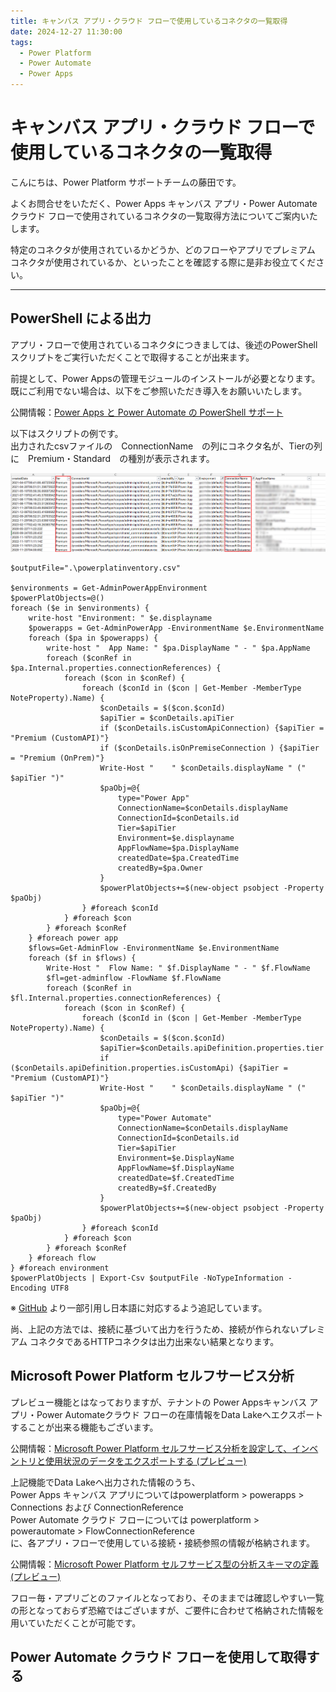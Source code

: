 ```yaml
---
title: キャンバス アプリ・クラウド フローで使用しているコネクタの一覧取得
date: 2024-12-27 11:30:00
tags:
  - Power Platform
  - Power Automate
  - Power Apps
---
```


# キャンバス アプリ・クラウド フローで使用しているコネクタの一覧取得

こんにちは、Power Platform サポートチームの藤田です。  

よくお問合せをいただく、Power Apps キャンバス アプリ・Power Automate クラウド フローで使用されているコネクタの一覧取得方法についてご案内いたします。

特定のコネクタが使用されているかどうか、どのフローやアプリでプレミアム コネクタが使用されているか、といったことを確認する際に是非お役立てください。
<!-- more -->

---
## PowerShell による出力

アプリ・フローで使用されているコネクタにつきましては、後述のPowerShell スクリプトをご実行いただくことで取得することが出来ます。

前提として、Power Appsの管理モジュールのインストールが必要となります。
既にご利用でない場合は、以下をご参照いただき導入をお願いいたします。

公開情報：[Power Apps と Power Automate の PowerShell サポート](https://learn.microsoft.com/ja-jp/power-platform/admin/powerapps-powershell#cmdlets)

以下はスクリプトの例です。<br>
出力されたcsvファイルの　ConnectionName　の列にコネクタ名が、Tierの列に　Premium・Standard　の種別が表示されます。

![](./Apps-Flows-Connectors-List/csvimage.png)
```
$outputFile=".\powerplatinventory.csv"

$environments = Get-AdminPowerAppEnvironment
$powerPlatObjects=@()
foreach ($e in $environments) {
    write-host "Environment: " $e.displayname
    $powerapps = Get-AdminPowerApp -EnvironmentName $e.EnvironmentName
    foreach ($pa in $powerapps) {
        write-host "  App Name: " $pa.DisplayName " - " $pa.AppName
        foreach ($conRef in $pa.Internal.properties.connectionReferences) {
            foreach ($con in $conRef) {
                foreach ($conId in ($con | Get-Member -MemberType NoteProperty).Name) {
                    $conDetails = $($con.$conId)
                    $apiTier = $conDetails.apiTier
                    if ($conDetails.isCustomApiConnection) {$apiTier = "Premium (CustomAPI)"}
                    if ($conDetails.isOnPremiseConnection ) {$apiTier = "Premium (OnPrem)"}
                    Write-Host "    " $conDetails.displayName " (" $apiTier ")"
                    $paObj=@{
                        type="Power App"
                        ConnectionName=$conDetails.displayName
                        ConnectionId=$conDetails.id
                        Tier=$apiTier
                        Environment=$e.displayname
                        AppFlowName=$pa.DisplayName
                        createdDate=$pa.CreatedTime
                        createdBy=$pa.Owner
                    }
                    $powerPlatObjects+=$(new-object psobject -Property $paObj)
                } #foreach $conId
            } #foreach $con
        } #foreach $conRef
    } #foreach power app
    $flows=Get-AdminFlow -EnvironmentName $e.EnvironmentName
    foreach ($f in $flows) {
        Write-Host "  Flow Name: " $f.DisplayName " - " $f.FlowName
        $fl=get-adminflow -FlowName $f.FlowName
        foreach ($conRef in $fl.Internal.properties.connectionReferences) {
            foreach ($con in $conRef) {
                foreach ($conId in ($con | Get-Member -MemberType NoteProperty).Name) {
                    $conDetails = $($con.$conId)
                    $apiTier=$conDetails.apiDefinition.properties.tier
                    if ($conDetails.apiDefinition.properties.isCustomApi) {$apiTier = "Premium (CustomAPI)"}
                    Write-Host "    " $conDetails.displayName " (" $apiTier ")"
                    $paObj=@{
                        type="Power Automate"
                        ConnectionName=$conDetails.displayName
                        ConnectionId=$conDetails.id
                        Tier=$apiTier
                        Environment=$e.DisplayName
                        AppFlowName=$f.DisplayName
                        createdDate=$f.CreatedTime
                        createdBy=$f.CreatedBy
                    }
                    $powerPlatObjects+=$(new-object psobject -Property $paObj)
                } #foreach $conId
            } #foreach $con
        } #foreach $conRef
    } #foreach flow
} #foreach environment
$powerPlatObjects | Export-Csv $outputFile -NoTypeInformation -Encoding UTF8
```
※ [GitHub](https://gist.github.com/jameswh3/b1ddca1705a1e747ce3c8453e1f6dc7e) より一部引用し日本語に対応するよう追記しています。

尚、上記の方法では、接続に基づいて出力を行うため、接続が作られないプレミアム コネクタであるHTTPコネクタは出力出来ない結果となります。

## Microsoft Power Platform セルフサービス分析

プレビュー機能とはなっておりますが、テナントの Power Appsキャンバス アプリ・Power Automateクラウド フローの在庫情報をData Lakeへエクスポートすることが出来る機能もございます。

公開情報：[Microsoft Power Platform セルフサービス分析を設定して、インベントリと使用状況のデータをエクスポートする (プレビュー)](https://learn.microsoft.com/ja-jp/power-platform/admin/self-service-analytics)

上記機能でData Lakeへ出力された情報のうち、<br>
Power Apps キャンバス アプリについてはpowerplatform  > powerapps > Connections および ConnectionReference<br>
Power Automate クラウド フローについては powerplatform > powerautomate > FlowConnectionReference <br>
に、各アプリ・フローで使用している接続・接続参照の情報が格納されます。

公開情報：[Microsoft Power Platform セルフサービス型の分析スキーマの定義 (プレビュー)](https://learn.microsoft.com/ja-jp/power-platform/admin/self-service-analytics-schema-definition)

フロー毎・アプリごとのファイルとなっており、そのままでは確認しやすい一覧の形となっておらず恐縮ではございますが、ご要件に合わせて格納された情報を用いていただくことが可能です。

## Power Automate クラウド フローを使用して取得する